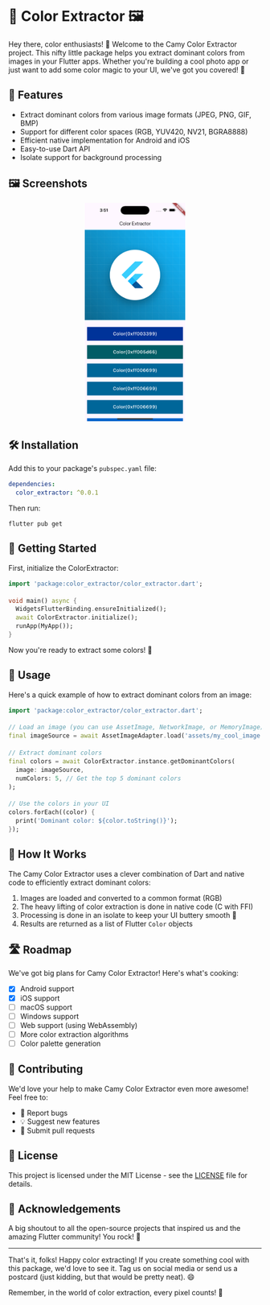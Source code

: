 # 🎨 Color Extractor 🖼️

Hey there, color enthusiasts! 👋 Welcome to the Camy Color Extractor project. This nifty little package helps you extract dominant colors from images in your Flutter apps. Whether you're building a cool photo app or just want to add some color magic to your UI, we've got you covered! 🌈

## 🚀 Features

- Extract dominant colors from various image formats (JPEG, PNG, GIF, BMP)
- Support for different color spaces (RGB, YUV420, NV21, BGRA8888)
- Efficient native implementation for Android and iOS
- Easy-to-use Dart API
- Isolate support for background processing


## 🖼️ Screenshots

<p align="center">
  <img src="https://raw.githubusercontent.com/hurbes/color_extractor/main/screenshots/ss_0.png" alt="Color Extractor Screenshot" width="200"/>
</p>

## 🛠️ Installation

Add this to your package's `pubspec.yaml` file:

```yaml
dependencies:
  color_extractor: ^0.0.1
```

Then run:

```
flutter pub get
```

## 🏁 Getting Started

First, initialize the ColorExtractor:

```dart
import 'package:color_extractor/color_extractor.dart';

void main() async {
  WidgetsFlutterBinding.ensureInitialized();
  await ColorExtractor.initialize();
  runApp(MyApp());
}
```

Now you're ready to extract some colors! 🎉

## 📸 Usage

Here's a quick example of how to extract dominant colors from an image:

```dart
import 'package:color_extractor/color_extractor.dart';

// Load an image (you can use AssetImage, NetworkImage, or MemoryImage)
final imageSource = await AssetImageAdapter.load('assets/my_cool_image.jpg');

// Extract dominant colors
final colors = await ColorExtractor.instance.getDominantColors(
  image: imageSource,
  numColors: 5, // Get the top 5 dominant colors
);

// Use the colors in your UI
colors.forEach((color) {
  print('Dominant color: ${color.toString()}');
});
```

## 🧠 How It Works

The Camy Color Extractor uses a clever combination of Dart and native code to efficiently extract dominant colors:

1. Images are loaded and converted to a common format (RGB)
2. The heavy lifting of color extraction is done in native code (C with FFI)
3. Processing is done in an isolate to keep your UI buttery smooth 🧈
4. Results are returned as a list of Flutter `Color` objects

## 🛣️ Roadmap

We've got big plans for Camy Color Extractor! Here's what's cooking:

- [x] Android support
- [x] iOS support
- [ ] macOS support
- [ ] Windows support
- [ ] Web support (using WebAssembly)
- [ ] More color extraction algorithms
- [ ] Color palette generation

## 🤝 Contributing

We'd love your help to make Camy Color Extractor even more awesome! Feel free to:

- 🐛 Report bugs
- 💡 Suggest new features
- 🔧 Submit pull requests

## 📜 License

This project is licensed under the MIT License - see the [LICENSE](LICENSE) file for details.

## 🙏 Acknowledgements

A big shoutout to all the open-source projects that inspired us and the amazing Flutter community! You rock! 🎸

---

That's it, folks! Happy color extracting! If you create something cool with this package, we'd love to see it. Tag us on social media or send us a postcard (just kidding, but that would be pretty neat). 😄

Remember, in the world of color extraction, every pixel counts! 🌟